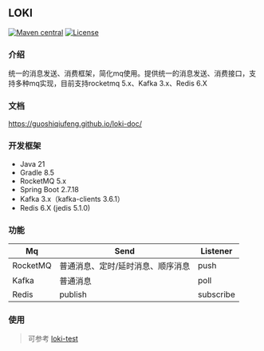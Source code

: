 ## LOKI

[![Maven central](https://img.shields.io/maven-central/v/io.github.guoshiqiufeng/loki.svg?style=flat-square)](https://search.maven.org/search?q=g:io.github.guoshiqiufeng%20AND%20a:loki)
[![License](https://img.shields.io/:license-apache-brightgreen.svg?style=flat-square)](http://www.apache.org/licenses/LICENSE-2.0.html)

### 介绍

统一的消息发送、消费框架，简化mq使用。提供统一的消息发送、消费接口，支持多种mq实现，目前支持rocketmq 5.x、Kafka 3.x、Redis 6.X

### 文档

https://guoshiqiufeng.github.io/loki-doc/

### 开发框架

- Java 21
- Gradle 8.5
- RocketMQ 5.x
- Spring Boot 2.7.18
- Kafka 3.x（kafka-clients 3.6.1）
- Redis 6.X (jedis 5.1.0)

### 功能

| Mq        | Send          | Listener      |
|-----------|---------------|-----------|
| RocketMQ    | 普通消息、定时/延时消息、顺序消息 | push      |
| Kafka |   普通消息        |   poll        |
| Redis      | publish       | subscribe |

### 使用

> 可参考 [loki-test](https://github.com/guoshiqiufeng/loki-test)
